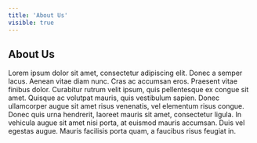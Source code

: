 ```yaml
---
title: 'About Us'
visible: true
---
```


## About Us

Lorem ipsum dolor sit amet, consectetur adipiscing elit. Donec a semper lacus. Aenean vitae diam nunc. Cras ac accumsan eros. Praesent vitae finibus dolor. Curabitur rutrum velit ipsum, quis pellentesque ex congue sit amet. Quisque ac volutpat mauris, quis vestibulum sapien. Donec ullamcorper augue sit amet risus venenatis, vel elementum risus congue. Donec quis urna hendrerit, laoreet mauris sit amet, consectetur ligula. In vehicula augue sit amet nisi porta, at euismod mauris accumsan. Duis vel egestas augue. Mauris facilisis porta quam, a faucibus risus feugiat in.
